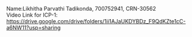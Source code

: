 Name:Likhitha Parvathi Tadikonda, 700752941, CRN-30562 <BR>
Video Link for ICP-1:
https://drive.google.com/drive/folders/1ii1AJaUKDYBDz_F9QdKZte1cC-a6NW11?usp=sharing
